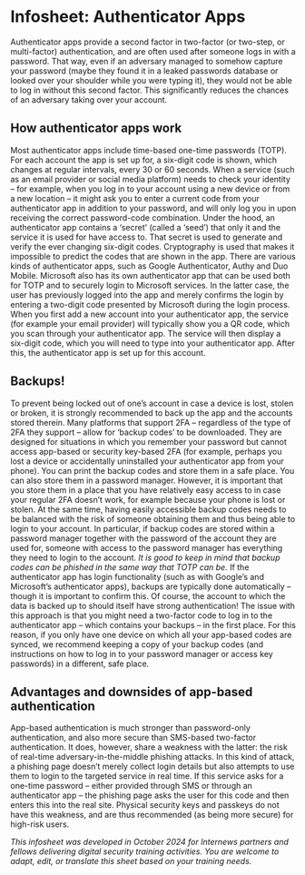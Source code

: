 # Infosheet: Authenticator Apps

Authenticator apps provide a second factor in two-factor (or two-step, or multi-factor) authentication, and are often used after someone logs in with a password. That way, even if an adversary managed to somehow capture your password (maybe they found it in a leaked passwords database or looked over your shoulder while you were typing it), they would not be able to log in without this second factor. This significantly reduces the chances of an adversary taking over your account.

## How authenticator apps work

Most authenticator apps include time-based one-time passwords (TOTP). For each account the app is set up for, a six-digit code is shown, which changes at regular intervals, every 30 or 60 seconds. When a service (such as an email provider or social media platform) needs to check your identity – for example, when you log in to your account using a new device or from a new location – it might ask you to enter a current code from your authenticator app in addition to your password, and will only log you in upon receiving the correct password-code combination.
Under the hood, an authenticator app contains a ‘secret’ (called a ‘seed’) that only it and the service it is used for have access to. That secret is used to generate and verify the ever changing six-digit codes. Cryptography is used that makes it impossible to predict the codes that are shown in the app.
There are various kinds of authenticator apps, such as Google Authenticator, Authy and Duo Mobile. Microsoft also has its own authenticator app that can be used both for TOTP and to securely login to Microsoft services. In the latter case, the user has previously logged into the app and merely confirms the login by entering a two-digit code presented by Microsoft during
the login process.
When you first add a new account into your authenticator app, the service (for example your email provider) will typically show you a QR code, which you scan through your authenticator app. The service will then display a six-digit code, which you will need to type into your authenticator app. After this, the authenticator app is set up for this account.

## Backups!
To prevent being locked out of one’s account in case a device is lost, stolen or broken, it is strongly recommended to back up the app and the accounts stored therein.
Many platforms that support 2FA – regardless of the type of 2FA they support – allow for ‘backup codes’ to be downloaded. They are designed for situations in which you remember your password but cannot access app-based or security key-based 2FA (for example, perhaps you lost a device or accidentally uninstalled your authenticator app from your phone).
You can print the backup codes and store them in a safe place. You can also store them in a password manager. However, it is important that you store them in a place that you have relatively easy access to in case your regular 2FA doesn’t work, for example because your phone is lost or stolen.
At the same time, having easily accessible backup codes needs to be balanced with the risk of someone obtaining them and thus being able to login to your account. In particular, if backup codes are stored within a password manager together with the password of the account they are used for, someone with access to the password manager has everything they need to login to the account.
*It is good to keep in mind that backup codes can be phished in the same way that TOTP can be.*
If the authenticator app has login functionality (such as with Google’s and Microsoft’s authenticator apps), backups are typically done automatically – though it is important to confirm this. Of course, the account to which the data is backed up to should itself have strong authentication! The issue with this approach is that you might need a two-factor code to log in to the authenticator app – which contains your backups – in the first place. For this reason, if you only have one device on which all your app-based codes are synced, we recommend keeping a copy of your backup codes (and instructions on how to log in to your password manager or access key passwords) in a different, safe place.

## Advantages and downsides of app-based authentication

App-based authentication is much stronger than password-only authentication, and also more secure than SMS-based two-factor authentication. It does, however, share a weakness with the latter: the risk of real-time adversary-in-the-middle phishing attacks. In this kind of attack, a phishing page doesn’t merely collect login details but also attempts to use them to login to the targeted service in real time. If this service asks for a one-time password – either provided through SMS or through an authenticator app – the phishing page asks the user for this code and then enters this into the real site. Physical security keys and passkeys do not have this weakness, and are thus recommended (as being more secure) for high-risk users.

*This infosheet was developed in October 2024 for Internews partners and fellows delivering digital security training activities. You are welcome to adapt, edit, or translate this sheet based on your training needs.*